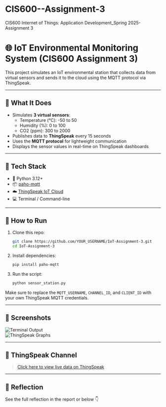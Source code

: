 # CIS600--Assignment-3
CIS600 Internet of Things: Application Development_Spring 2025- Assignment 3
# 🌐 IoT Environmental Monitoring System (CIS600 Assignment 3)

This project simulates an IoT environmental station that collects data from virtual sensors and sends it to the cloud using the MQTT protocol via ThingSpeak.

---

## 📡 What It Does

- Simulates **3 virtual sensors**:
  - Temperature (°C): -50 to 50
  - Humidity (%): 0 to 100
  - CO2 (ppm): 300 to 2000
- Publishes data to **ThingSpeak** every 15 seconds
- Uses the **MQTT protocol** for lightweight communication
- Displays the sensor values in real-time on ThingSpeak dashboards

---

## 🧰 Tech Stack

- 🐍 Python 3.12+
- 📦 [paho-mqtt](https://pypi.org/project/paho-mqtt/)
- ☁️ [ThingSpeak IoT Cloud](https://thingspeak.com/)
- 💻 Terminal / Command-line

---

## 🚀 How to Run

1. Clone this repo:
    ```bash
    git clone https://github.com/YOUR_USERNAME/IoT-Assignment-3.git
    cd IoT-Assignment-3
    ```

2. Install dependencies:
    ```bash
    pip install paho-mqtt
    ```

3. Run the script:
    ```bash
    python sensor_station.py
    ```

Make sure to replace the `MQTT_USERNAME`, `CHANNEL_ID`, and `CLIENT_ID` with your own ThingSpeak MQTT credentials.

---

## 📸 Screenshots

![Terminal Output](screenshots/terminal_output.png)  
![ThingSpeak Graphs](screenshots/thingspeak_graph.png)

---

## 🔗 ThingSpeak Channel

> [Click here to view live data on ThingSpeak](https://thingspeak.com/channels/2889190)

---

## 🧠 Reflection

See the full reflection in the report or below 👇
